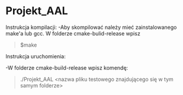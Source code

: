# Projekt_AAL
Instrukcja kompilacji:
-Aby skompilować należy mieć zainstalowanego make'a lub gcc. W folderze cmake-bulid-release wpisz 

>$make

Instrukcja uruchomienia:

-W folderze cmake-build-release wpisz komendę: 
>./Projekt_AAL <nazwa pliku testowego znajdującego się w tym samym folderze>

